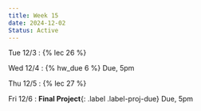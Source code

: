 ```yaml
---
title: Week 15
date: 2024-12-02
Status: Active
---
```


Tue 12/3
: {% lec 26 %}

Wed 12/4
: {% hw_due 6 %} Due, 5pm

Thu 12/5
: {% lec 27 %}

Fri 12/6
:  **Final Project**{: .label .label-proj-due} Due, 5pm
